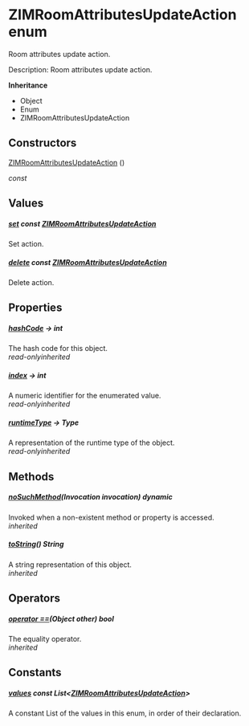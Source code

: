 


# ZIMRoomAttributesUpdateAction enum







<p>Room attributes update action.</p>
<p>Description: Room attributes update action.</p>



**Inheritance**

- Object
- Enum
- ZIMRoomAttributesUpdateAction






## Constructors

[ZIMRoomAttributesUpdateAction](../zego_uikit_prebuilt_live_audio_room/ZIMRoomAttributesUpdateAction/ZIMRoomAttributesUpdateAction.md) ()

  _const_ 


## Values

##### [set](../zego_uikit_prebuilt_live_audio_room/ZIMRoomAttributesUpdateAction.md) const [ZIMRoomAttributesUpdateAction](../zego_uikit_prebuilt_live_audio_room/ZIMRoomAttributesUpdateAction.md)



<p>Set action.</p>  




##### [delete](../zego_uikit_prebuilt_live_audio_room/ZIMRoomAttributesUpdateAction.md) const [ZIMRoomAttributesUpdateAction](../zego_uikit_prebuilt_live_audio_room/ZIMRoomAttributesUpdateAction.md)



<p>Delete action.</p>  





## Properties

##### [hashCode](../zego_uikit_prebuilt_live_audio_room/ZIMRoomAttributesUpdateAction/hashCode.md) &#8594; int



The hash code for this object.  
_<span class="feature">read-only</span><span class="feature">inherited</span>_



##### [index](../zego_uikit_prebuilt_live_audio_room/ZIMRoomAttributesUpdateAction/index.md) &#8594; int



A numeric identifier for the enumerated value.  
_<span class="feature">read-only</span><span class="feature">inherited</span>_



##### [runtimeType](../zego_uikit_prebuilt_live_audio_room/ZIMRoomAttributesUpdateAction/runtimeType.md) &#8594; Type



A representation of the runtime type of the object.  
_<span class="feature">read-only</span><span class="feature">inherited</span>_





## Methods

##### [noSuchMethod](../zego_uikit_prebuilt_live_audio_room/ZIMRoomAttributesUpdateAction/noSuchMethod.md)(Invocation invocation) dynamic



Invoked when a non-existent method or property is accessed.  
_<span class="feature">inherited</span>_



##### [toString](../zego_uikit_prebuilt_live_audio_room/ZIMRoomAttributesUpdateAction/toString.md)() String



A string representation of this object.  
_<span class="feature">inherited</span>_





## Operators

##### [operator ==](../zego_uikit_prebuilt_live_audio_room/ZIMRoomAttributesUpdateAction/operator_equals.md)(Object other) bool



The equality operator.  
_<span class="feature">inherited</span>_










## Constants

##### [values](../zego_uikit_prebuilt_live_audio_room/ZIMRoomAttributesUpdateAction/values-constant.md) const List&lt;[ZIMRoomAttributesUpdateAction](../zego_uikit_prebuilt_live_audio_room/ZIMRoomAttributesUpdateAction.md)>



A constant List of the values in this enum, in order of their declaration.  









